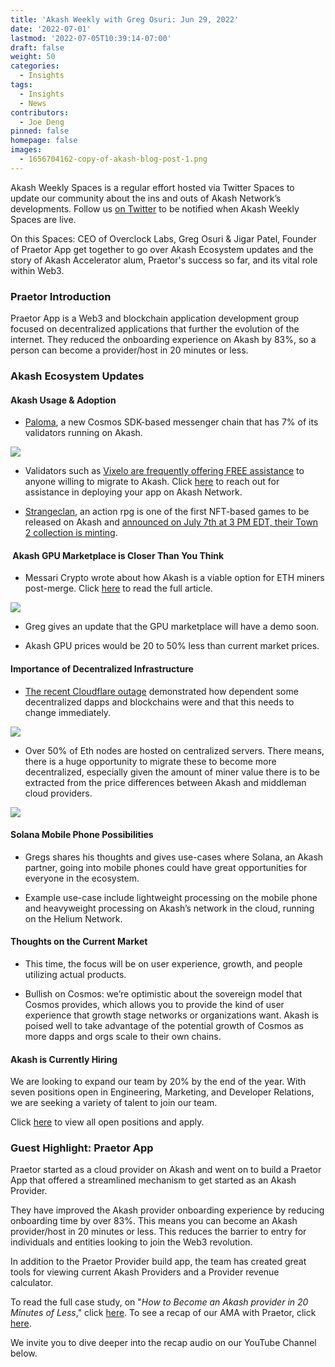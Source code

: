 ```yaml
---
title: 'Akash Weekly with Greg Osuri: Jun 29, 2022'
date: '2022-07-01'
lastmod: '2022-07-05T10:39:14-07:00'
draft: false
weight: 50
categories:
  - Insights
tags:
  - Insights
  - News
contributors:
  - Joe Deng
pinned: false
homepage: false
images:
  - 1656704162-copy-of-akash-blog-post-1.png
---
```

Akash Weekly Spaces is a regular effort hosted via Twitter Spaces to update our community about the ins and outs of Akash Network’s developments. Follow us [on Twitter](https://twitter.com/akashnet_) to be notified when Akash Weekly Spaces are live.

On this Spaces: CEO of Overclock Labs, Greg Osuri & Jigar Patel, Founder of Praetor App get together to go over Akash Ecosystem updates and the story of Akash Accelerator alum, Praetor's success so far, and its vital role within Web3.

### Praetor Introduction

Praetor App is a Web3 and blockchain application development group focused on decentralized applications that further the evolution of the internet. They reduced the onboarding experience on Akash by 83%, so a person can become a provider/host in 20 minutes or less.

### Akash Ecosystem Updates

#### Akash Usage & Adoption

*   [Paloma](https://www.palomachain.com/blog/paloma-weekly-wings-june-26-2022/), a new Cosmos SDK-based messenger chain that has 7% of its validators running on Akash.
    

![](https://www.datocms-assets.com/45776/1656696411-screen-shot-2022-07-01-at-9-28-05-am.png)

*   Validators such as [Vixelo are frequently offering FREE assistance](https://twitter.com/0xVixello/status/1541428927570186245?s=20&t=_QB8k29Obfn_AltQIHZpiQ) to anyone willing to migrate to Akash. Click [here](https://vixello.com/akash-network-deployment-support/) to reach out for assistance in deploying your app on Akash Network. 
    
*   [Strangeclan](https://market.passage3d.com/explore), an action rpg is one of the first NFT-based games to be released on Akash and [announced on July 7th at 3 PM EDT, their Town 2 collection is minting](https://twitter.com/gregosuri/status/1541892979903692800?s=20&t=-8PiaDoa2mdQCnLR7LnCSQ). 
    

####  Akash GPU Marketplace is Closer Than You Think

*   Messari Crypto wrote about how Akash is a viable option for ETH miners post-merge. Click [here](https://messari.io/article/what-will-ethereum-miners-do-after-the-merge) to read the full article. 
    

![](https://www.datocms-assets.com/45776/1656696464-screen-shot-2022-07-01-at-9-39-50-am.png)

*   Greg gives an update that the GPU marketplace will have a demo soon. 
    
*   Akash GPU prices would be 20 to 50% less than current market prices.
    

#### Importance of Decentralized Infrastructure

*   [The recent Cloudflare outage](https://techcrunch.com/2022/06/20/cloudflare-outage-knocks-popular-services-offline/) demonstrated how dependent some decentralized dapps and blockchains were and that this needs to change immediately. 
    

![](https://www.datocms-assets.com/45776/1656696536-screen-shot-2022-07-01-at-9-42-31-am.png)

*   Over 50% of Eth nodes are hosted on centralized servers. There means, there is a huge opportunity to migrate these to become more decentralized, especially given the amount of miner value there is to be extracted from the price differences between Akash and middleman cloud providers.
    

![](https://www.datocms-assets.com/45776/1656696555-screen-shot-2022-07-01-at-10-10-24-am.png)

#### Solana Mobile Phone Possibilities

*   Gregs shares his thoughts and gives use-cases where Solana, an Akash partner, going into mobile phones could have great opportunities for everyone in the ecosystem.
    
*   Example use-case include lightweight processing on the mobile phone and heavyweight processing on Akash’s network in the cloud, running on the Helium Network.
    

#### Thoughts on the Current Market

*   This time, the focus will be on user experience, growth, and people utilizing actual products.
    
*   Bullish on Cosmos: we’re optimistic about the sovereign model that Cosmos provides, which allows you to provide the kind of user experience that growth stage networks or organizations want. Akash is poised well to take advantage of the potential growth of Cosmos as more dapps and orgs scale to their own chains. 
    

#### Akash is Currently Hiring

We are looking to expand our team by 20% by the end of the year. With seven positions open in Engineering, Marketing, and Developer Relations, we are seeking a variety of talent to join our team.

Click [here](https://akash.network/careers) to view all open positions and apply. 

### Guest Highlight: Praetor App

Praetor started as a cloud provider on Akash and went on to build a Praetor App that offered a streamlined mechanism to get started as an Akash Provider. 

They have improved the Akash provider onboarding experience by reducing onboarding time by over 83%. This means you can become an Akash provider/host in 20 minutes or less. This reduces the barrier to entry for individuals and entities looking to join the Web3 revolution. 

In addition to the Praetor Provider build app, the team has created great tools for viewing current Akash Providers and a Provider revenue calculator. 

To read the full case study, on "_How to Become an Akash provider in 20 Minutes of Less_," click [here](https://akash.network/blog/how-to-become-an-akash-provider-in-20-minutes-or-less). To see a recap of our AMA with Praetor, click [here](https://forum.akash.network/t/ama-session-akash-network-with-praetor-app/4610).

We invite you to dive deeper into the recap audio on our YouTube Channel below.